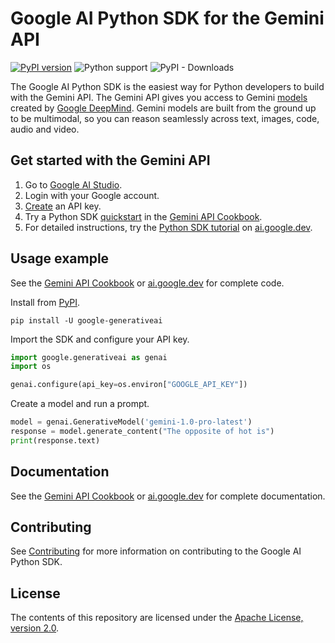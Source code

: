 # Google AI Python SDK for the Gemini API

[![PyPI version](https://badge.fury.io/py/google-generativeai.svg)](https://badge.fury.io/py/google-generativeai)
![Python support](https://img.shields.io/pypi/pyversions/google-generativeai)
![PyPI - Downloads](https://img.shields.io/pypi/dd/google-generativeai)

The Google AI Python SDK is the easiest way for Python developers to build with the Gemini API. The Gemini API gives you access to Gemini [models](https://ai.google.dev/models/gemini) created by [Google DeepMind](https://deepmind.google/technologies/gemini/#introduction). Gemini models are built from the ground up to be multimodal, so you can reason seamlessly across text, images, code, audio and video. 

## Get started with the Gemini API
1. Go to [Google AI Studio](https://aistudio.google.com/).
2. Login with your Google account.
3. [Create](https://aistudio.google.com/app/apikey) an API key.
4. Try a Python SDK [quickstart](https://github.com/google-gemini/gemini-api-cookbook/blob/main/quickstarts/Prompting.ipynb) in the [Gemini API Cookbook](https://github.com/google-gemini/gemini-api-cookbook/).
5. For detailed instructions, try the 
[Python SDK tutorial](https://ai.google.dev/tutorials/python_quickstart) on [ai.google.dev](https://ai.google.dev).

## Usage example
See the [Gemini API Cookbook](https://github.com/google-gemini/gemini-api-cookbook/) or [ai.google.dev](https://ai.google.dev) for complete code.

Install from [PyPI](https://pypi.org/project/google-generativeai).

`pip install -U google-generativeai`

Import the SDK and configure your API key.

```python
import google.generativeai as genai
import os

genai.configure(api_key=os.environ["GOOGLE_API_KEY"])
```

Create a model and run a prompt.

```python
model = genai.GenerativeModel('gemini-1.0-pro-latest')
response = model.generate_content("The opposite of hot is")
print(response.text)
```

## Documentation

See the [Gemini API Cookbook](https://github.com/google-gemini/gemini-api-cookbook/) or [ai.google.dev](https://ai.google.dev) for complete documentation.

## Contributing

See [Contributing](https://github.com/google/generative-ai-python/blob/main/CONTRIBUTING.md) for more information on contributing to the Google AI Python SDK.

## License

The contents of this repository are licensed under the [Apache License, version 2.0](http://www.apache.org/licenses/LICENSE-2.0).
